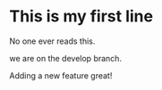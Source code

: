 # This is my first line

No one ever reads this.

we are on the develop branch.

Adding a new feature great!